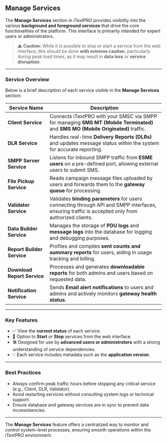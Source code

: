 ## Manage Services

The **Manage Services** section in iTextPRO provides visibility into the various **background and foreground services** that drive the core functionalities of the platform. This interface is primarily intended for expert users or administrators.

> ⚠️ **Caution:** While it is possible to stop or start a service from the web interface, this should be done **with extreme caution**, particularly during peak load times, as it may result in **data loss** or **service disruption**.

---

### Service Overview

Below is a brief description of each service visible in the **Manage Services** section:

| **Service Name**         | **Description**                                                                                                                                         |
|--------------------------|---------------------------------------------------------------------------------------------------------------------------------------------------------|
| **Client Service**       | Connects iTextPRO with your SMSC via SMPP for managing **SMS MT (Mobile Terminated)** and **SMS MO (Mobile Originated)** traffic.                      |
| **DLR Service**          | Handles real-time **Delivery Reports (DLRs)** and updates message status within the system for accurate reporting.                                      |
| **SMPP Server Service**  | Listens for inbound SMPP traffic from **ESME users** on a pre-defined port, allowing external users to submit SMS.                                      |
| **File Pickup Service**  | Reads campaign message files uploaded by users and forwards them to the **gateway queue** for processing.                                               |
| **Validator Service**    | Validates **binding parameters** for users connecting through API and SMPP interfaces, ensuring traffic is accepted only from authorized clients.       |
| **Data Builder Service** | Manages the storage of **PDU logs** and **message logs** into the database for logging and debugging purposes.                                          |
| **Report Builder Service** | Profiles and compiles **sent counts and summary reports** for users, aiding in usage tracking and billing.                                            |
| **Download Report Service** | Processes and generates **downloadable reports** for both admins and users based on requested data.                                                  |
| **Notification Service** | Sends **Email alert notifications** to users and admins and actively monitors **gateway health status**.                                               |

---

### Key Features

- ✅ View the **current status** of each service.
- 🔁 Option to **Start** or **Stop** services from the web interface.
- 🛠️ Designed for use by **advanced users or administrators** with a strong understanding of service dependencies.
- 💡 Each service includes metadata such as the **application version**.

---

### Best Practices

- Always confirm peak traffic hours before stopping any critical service (e.g., Client, DLR, Validator).
- Avoid restarting services without consulting system logs or technical support.
- Ensure database and gateway services are in sync to prevent data inconsistencies.

---

The **Manage Services** feature offers a centralized way to monitor and control system-level processes, ensuring smooth operations within the iTextPRO environment.

